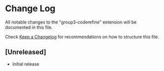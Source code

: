 # Change Log

All notable changes to the "group3-coderefine" extension will be documented in this file.

Check [Keep a Changelog](http://keepachangelog.com/) for recommendations on how to structure this file.

## [Unreleased]

- Initial release